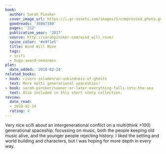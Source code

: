 ```yaml
---
book:
  author: Sarah Pinsker
  cover_image_url: https://i.gr-assets.com/images/S/compressed.photo.goodreads.com/books/1504371081l/36067380._SX318_.jpg
  goodreads: '36067380'
  pages: '212'
  publication_year: '2017'
  source: http://sarahpinsker.com/wind_will_rove/
  spine_color: '#e9f1e5'
  title: Wind Will Rove
  tags:
  - scifi
  - hugo-award-nominees
plan:
  date_added: '2018-02-24'
related_books:
- book: rivers-solomon/an-unkindness-of-ghosts
  text: More multi generational spaceships!
- book: sarah-pinsker/sooner-or-later-everything-falls-into-the-sea
  text: Also included in this short story collection.
review:
  date_read:
  - 2018-02-24
  rating: 4
---
```


Very nice scifi about an intergenerational conflict on a multi(think &gt;100) generational spaceship, focussing on
music, both the people keeping old music alive, and the younger people rejecting history. I liked the setting and world
building and characters, but I was hoping for more depth in every way.
